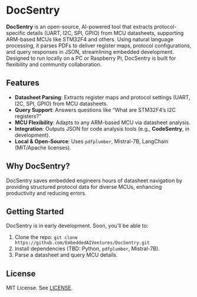 # DocSentry

**DocSentry** is an open-source, AI-powered tool that extracts protocol-specific details (UART, I2C, SPI, GPIO) from MCU datasheets, supporting ARM-based MCUs like STM32F4 and others. Using natural language processing, it parses PDFs to deliver register maps, protocol configurations, and query responses in JSON, streamlining embedded development. Designed to run locally on a PC or Raspberry Pi, DocSentry is built for flexibility and community collaboration.

## Features
- **Datasheet Parsing**: Extracts register maps and protocol settings (UART, I2C, SPI, GPIO) from MCU datasheets.
- **Query Support**: Answers questions like “What are STM32F4’s I2C registers?”
- **MCU Flexibility**: Adapts to any ARM-based MCU via datasheet analysis.
- **Integration**: Outputs JSON for code analysis tools (e.g., **CodeSentry**, in development).
- **Local & Open-Source**: Uses `pdfplumber`, Mistral-7B, LangChain (MIT/Apache licenses).

## Why DocSentry?
DocSentry saves embedded engineers hours of datasheet navigation by providing structured protocol data for diverse MCUs, enhancing productivity and reducing errors.

## Getting Started
DocSentry is in early development. Soon, you’ll be able to:
1. Clone the repo: `git clone https://github.com/EmbeddedAIVentures/DocSentry.git`
2. Install dependencies (TBD: Python, `pdfplumber`, Mistral-7B).
3. Parse a datasheet and query MCU details.

## License
MIT License. See [LICENSE](LICENSE).
